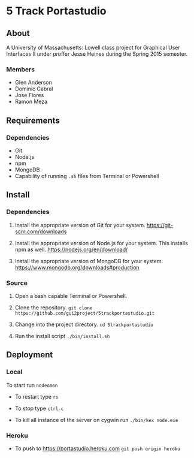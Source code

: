 # 5 Track Portastudio
## About
A University of Massachusetts: Lowell class project for Graphical User
Interfaces II under proffer Jesse Heines during the Spring 2015 semester.
### Members
- Glen Anderson
- Dominic Cabral
- Jose Flores
- Ramon Meza

## Requirements
### Dependencies
- Git
- Node.js
- npm
- MongoDB
- Capability of running `.sh` files from Terminal or Powershell

## Install
### Dependencies
1. Install the appropriate version of Git for your system.
    https://git-scm.com/downloads

2. Install the appropriate version of Node.js for your system. This installs npm as well.
    https://nodejs.org/en/download/

3. Install the appropriate version of MongoDB for your system.
    https://www.mongodb.org/downloads#production

### Source
1. Open a bash capable Terminal or Powershell.

2. Clone the repository.
```git clone https://github.com/gui2project/5trackportastudio.git ```

3. Change into the project directory.
```cd 5trackportastudio ```

4. Run the install script
```./bin/install.sh ```

## Deployment
### Local
To start run
```nodeomon ```

- To restart type
```rs ```

- To stop type
```ctrl-c ```

- To kill all instance of the server on cygwin run
```./bin/kex node.exe ```

### Heroku
- To push to https://portastudio.heroku.com
```git push origin heroku ```


